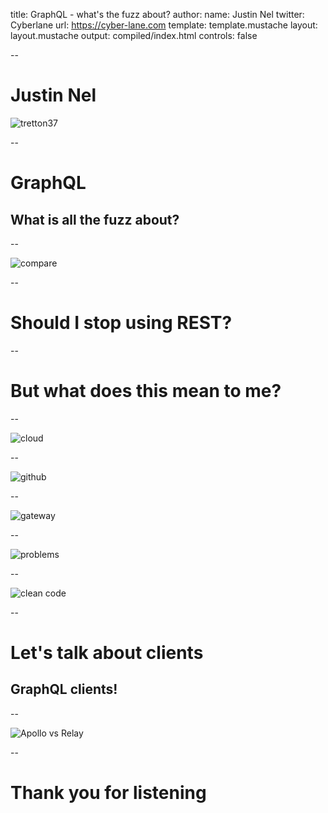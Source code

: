 title: GraphQL - what's the fuzz about?
author:
  name: Justin Nel
  twitter: Cyberlane
  url: https://cyber-lane.com
template: template.mustache
layout: layout.mustache
output: compiled/index.html
controls: false

--

# Justin Nel

![tretton37](./images/tretton37.png)

--

# GraphQL
## What is all the fuzz about?

--

![compare](./images/compare.jpg)

--

# Should I stop using REST?

--

# But what does this mean to me?

--

![cloud](./images/cloud.jpg)

--

![github](./images/github.png)

--

![gateway](./images/gateway.png)

--

![problems](./images/problems.jpg)

--

![clean code](./images/clean.jpg)

--

# Let's talk about clients
## GraphQL clients!

--

![Apollo vs Relay](./images/apollo-vs-relay.png)

--

# Thank you for listening
